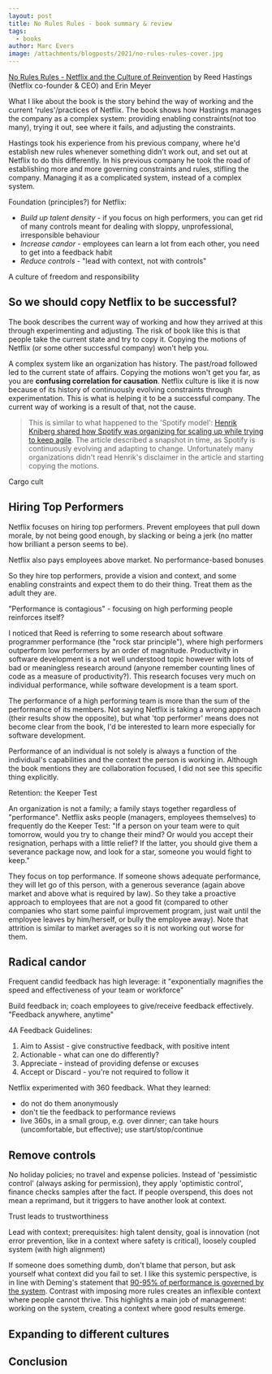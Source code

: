 ```yaml
---
layout: post
title: No Rules Rules - book summary & review
tags:
  - books
author: Marc Evers
image: /attachments/blogposts/2021/no-rules-rules-cover.jpg
---
```


[No Rules Rules - Netflix and the Culture of Reinvention](https://www.norulesrules.com/) by Reed Hastings (Netflix co-founder & CEO) and Erin Meyer

What I like about the book is the story behind the way of working and the current 'rules'/practices of Netflix. The book shows how Hastings manages the company as a complex system: providing enabling constraints(not too many), trying it out, see where it fails, and adjusting the constraints.

Hastings took his experience from his previous company, where he'd establish new
rules whenever something didn't work out, and set out at Netflix to do this
differently. In his previous company he took the road of establishing more and
more governing constraints and rules, stifling the company. Managing it as a
complicated system, instead of a complex system.

Foundation (principles?) for Netflix:
- _Build up talent density_ - if you focus on high performers, you can get rid of many controls meant for dealing with sloppy, unprofessional, irresponsible behaviour
- _Increase candor_ - employees can learn a lot from each other, you need to get into a feedback habit
- _Reduce controls_ - "lead with context, not with controls"

A culture of freedom and responsibility

## So we should copy Netflix to be successful?

The book describes the current way of working and how they arrived at this through experimenting and adjusting. The risk of book like this is that people take the current state and try to copy it. Copying the motions of Netflix (or some other successful company) won't help you. 

A complex system like an organization has history. The past/road followed led to the current state of affairs. Copying the motions won't get you far, as you are **confusing correlation for causation**. Netflix culture is like it is now because of its history of continuously evolving constraints through experimentation. This is what is helping it to be a successful company. The current way of working is a result of that, not the cause.

> This is similar to what happened to the 'Spotify model': [Henrik Kniberg
shared how Spotify was organizing for scaling up while trying to keep
agile](https://blog.crisp.se/wp-content/uploads/2012/11/SpotifyScaling.pdf). The
article described a snapshot in time, as Spotify is continuously evolving and
adapting to change. Unfortunately many organizations didn't read Henrik's
disclaimer in the article and starting copying the motions.

Cargo cult

## Hiring Top Performers

Netflix focuses on hiring top performers. Prevent employees that pull down morale, by not being good enough, by slacking or being a jerk (no matter how brilliant a person seems to be).

Netflix also pays employees above market. No performance-based bonuses

So they hire top performers, provide a vision and context, and some enabling constraints and expect them to do their thing. Treat them as the adult they are.

"Performance is contagious" - focusing on high performing people reinforces itself?

I noticed that Reed is referring to some research about software programmer performance (the "rock star principle"), where high performers outperform low performers by an order of magnitude. Productivity in software development is a not well understood topic however with lots of bad or meaningless research around (anyone remember counting lines of code as a measure of productivity?). This research focuses very much on individual performance, while software development is a team sport. 

The performance of a high performing team is more than the sum of the performance of its members. Not saying Netflix is taking a wrong approach (their results show the opposite), but what 'top performer' means does not become clear from the book, I'd be interested to learn more especially for software development.

Performance of an individual is not solely is always a function of the individual's capabilities and the context the person is working in. Although the book mentions they are collaboration focused, I did not see this specific thing explicitly.

Retention: the Keeper Test 

An organization is not a family; a family stays together regardless of
"performance". Netflix asks people (managers, employees themselves) to
frequently do the Keeper Test: "If a person on your team were to quit tomorrow,
would you try to change their mind? Or would you accept their resignation,
perhaps with a little relief? If the latter, you should give them a severance
package now, and look for a star, someone you would fight to keep."

They focus on top performance. If someone shows adequate performance, they will
let go of this person, with a generous severance (again above market and above
what is required by law). So they take a proactive approach to employees that
are not a good fit (compared to other companies who start some painful
improvement program, just wait until the employee leaves by him/herself, or
bully the employee away). Note that attrition is similar to market averages so
it is not working out worse for them.


## Radical candor 

Frequent candid feedback has high leverage: it "exponentially magnifies the speed and effectiveness of your team or workforce"

Build feedback in; coach employees to give/receive feedback effectively. "Feedback anywhere, anytime"

4A Feedback Guidelines:
1. Aim to Assist - give constructive feedback, with positive intent
2. Actionable - what can one do differently?
3. Appreciate - instead of providing defense or excuses
4. Accept or Discard - you're not required to follow it

Netflix experimented with 360 feedback. What they learned:
- do not do them anonymously
- don't tie the feedback to performance reviews
- live 360s, in a small group, e.g. over dinner; can take hours (uncomfortable, but effective); use start/stop/continue

## Remove controls

No holiday policies; no travel and expense policies. Instead of 'pessimistic control' (always asking for permission), they apply 'optimistic control', finance checks samples after the fact. If people overspend, this does not mean a reprimand, but it triggers to have another look at context.

Trust leads to trustworthiness

Lead with context; prerequisites: high talent density, goal is innovation (not error prevention, like in a context where safety is critical), loosely coupled system (with high alignment)

If someone does something dumb, don't blame that person, but ask yourself what
context did you fail to set. I like this systemic perspective, is in line with
Deming's statement that [90-95% of performance is governed by the
system](https://deming.org/dr-deming-called-for-the-elimination-of-the-annual-performance-appraisal/).
Contrast with imposing more rules creates an inflexible context where people
cannot thrive. This highlights a main job of management: working on the system,
creating a context where good results emerge.

## Expanding to different cultures

## Conclusion

